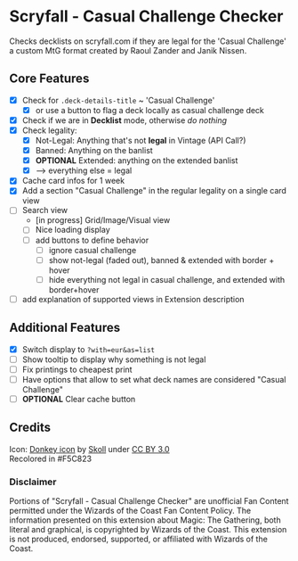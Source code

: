 # Scryfall - Casual Challenge Checker

Checks decklists on scryfall.com if they are legal for the 'Casual Challenge' a custom MtG format created by Raoul Zander and Janik Nissen.

## Core Features

- [x] Check for `.deck-details-title` ~ 'Casual Challenge'
  - [x] or use a button to flag a deck locally as casual challenge deck
- [x] Check if we are in **Decklist** mode, otherwise _do nothing_
- [x] Check legality:
  - [x] Not-Legal: Anything that's not **legal** in Vintage (API Call?)
  - [x] Banned: Anything on the banlist
  - [x] **OPTIONAL** Extended: anything on the extended banlist
  - [x] --> everything else = legal
- [x] Cache card infos for 1 week
- [x] Add a section "Casual Challenge" in the regular legality on a single card view
- [ ] Search view
  - [in progress] Grid/Image/Visual view
  - [ ] Nice loading display
  - [ ] add buttons to define behavior
    - [ ] ignore casual challenge
    - [ ] show not-legal (faded out), banned & extended with border + hover
    - [ ] hide everything not legal in casual challenge, and extended with border+hover
- [ ] add explanation of supported views in Extension description

## Additional Features

- [x] Switch display to `?with=eur&as=list`
- [ ] Show tooltip to display why something is not legal
- [ ] Fix printings to cheapest print
- [ ] Have options that allow to set what deck names are considered "Casual Challenge"
- [ ] **OPTIONAL** Clear cache button

## Credits

Icon: [Donkey icon](https://game-icons.net/1x1/skoll/donkey.html) by [Skoll](https://game-icons.net/) under [CC BY 3.0](http://creativecommons.org/licenses/by/3.0/)  
Recolored in #F5C823

### Disclaimer

Portions of "Scryfall - Casual Challenge Checker" are unofficial Fan Content permitted under the Wizards of the Coast Fan Content Policy. The information 
presented on this extension about Magic: The Gathering, both literal and graphical, is copyrighted by Wizards of the Coast.
This extension is not produced, endorsed, supported, or affiliated with Wizards of the Coast.

